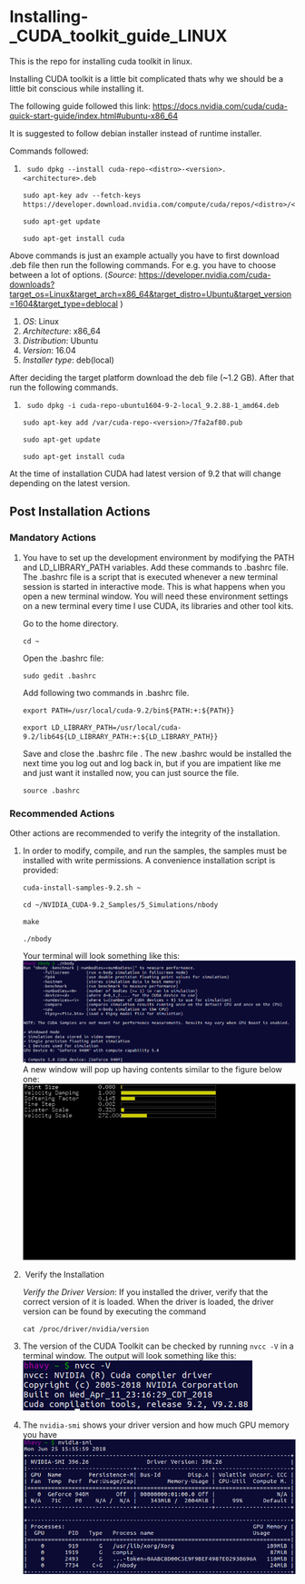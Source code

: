 # Installing-_CUDA_toolkit_guide_LINUX
This is the repo for installing cuda toolkit in linux.

Installing CUDA toolkit is a little bit complicated thats why we should be a little bit conscious while installing it.

The following guide followed this link: https://docs.nvidia.com/cuda/cuda-quick-start-guide/index.html#ubuntu-x86_64

It is suggested to follow debian installer instead of runtime installer.


Commands followed:

1. ```
    sudo dpkg --install cuda-repo-<distro>-<version>.<architecture>.deb
	```
	
	```
	sudo apt-key adv --fetch-keys https://developer.download.nvidia.com/compute/cuda/repos/<distro>/<architecture>/7fa2af80.pub
	```
	
	```
	sudo apt-get update
	```
	
	```
	sudo apt-get install cuda
	```
	
Above commands is just an example actually you have to first download .deb file then run the following commands. For e.g. you have to choose between a lot of options.
(*Source*: https://developer.nvidia.com/cuda-downloads?target_os=Linux&target_arch=x86_64&target_distro=Ubuntu&target_version=1604&target_type=deblocal )

1. *OS*: Linux
2. *Architecture*: x86_64
3. *Distribution*: Ubuntu
4. *Version*: 16.04
5. *Installer type*: deb(local)

After deciding the target platform download the deb file (~1.2 GB). After that run the following commands.

1. ```
	sudo dpkg -i cuda-repo-ubuntu1604-9-2-local_9.2.88-1_amd64.deb
	```
	
	```
	sudo apt-key add /var/cuda-repo-<version>/7fa2af80.pub
	```
	
	```
	sudo apt-get update
	```
	
	```
	sudo apt-get install cuda
	```

At the time of installation CUDA had latest version of 9.2 that will change depending on the latest version.

## Post Installation Actions

### Mandatory Actions

1. You have to set up the development environment by modifying the PATH and LD_LIBRARY_PATH variables. Add these commands to .bashrc file.
	The .bashrc file is a script that is executed whenever a new terminal session is started in interactive mode. This is what happens when you open a new terminal window.
	You will need these environment settings on a new terminal every time I use CUDA, its libraries and other tool kits.

	Go to the home directory.

	```
	cd ~
	```
	
	Open the .bashrc file:
	
	```
	sudo gedit .bashrc
	```

	Add following two commands in .bashrc file.
	
	```
	export PATH=/usr/local/cuda-9.2/bin${PATH:+:${PATH}}
	```
	
	```
	export LD_LIBRARY_PATH=/usr/local/cuda-9.2/lib64${LD_LIBRARY_PATH:+:${LD_LIBRARY_PATH}}
	```
	
	Save and close the .bashrc file . The new .bashrc would be installed the next time you log out and log back in, but if you are impatient like me and just want it installed now, you can just source the file.
	```
	source .bashrc
	```
### Recommended Actions

Other actions are recommended to verify the integrity of the installation.

1.  In order to modify, compile, and run the samples, the samples must be installed with
	write permissions. A convenience installation script is provided:
	
	```
	cuda-install-samples-9.2.sh ~
	```
	
	```
	cd ~/NVIDIA_CUDA-9.2_Samples/5_Simulations/nbody
	```
	
	```
	make
	```
	
	```
	./nbody
	```
	Your terminal will look something like this:
	![alt text](cuda1.png)
	A new window will pop up having contents similar to the figure below one:
	![alt text](cuda2.png)
2.  Verify the Installation
	
	*Verify the Driver Version*: If you installed the driver, verify that the correct version of it is loaded. When the driver is loaded, the driver version can be found by executing the command
	
	```
	cat /proc/driver/nvidia/version
	```
	
3. 	The version of the CUDA Toolkit can be checked by running ```nvcc -V``` in a terminal
window. The output will look something like this:
	![alt text](cuda4.png)

4. The ```nvidia-smi``` shows your driver version and how much GPU memory you have
	![alt text](cuda3.png)

